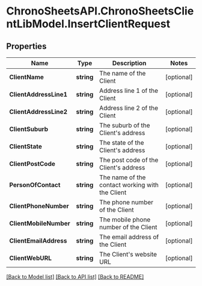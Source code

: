 
# ChronoSheetsAPI.ChronoSheetsClientLibModel.InsertClientRequest

## Properties

Name | Type | Description | Notes
------------ | ------------- | ------------- | -------------
**ClientName** | **string** | The name of the Client | [optional] 
**ClientAddressLine1** | **string** | Address line 1 of the Client | [optional] 
**ClientAddressLine2** | **string** | Address line 2 of the Client | [optional] 
**ClientSuburb** | **string** | The suburb of the Client&#39;s address | [optional] 
**ClientState** | **string** | The state of the Client&#39;s address | [optional] 
**ClientPostCode** | **string** | The post code of the Client&#39;s address | [optional] 
**PersonOfContact** | **string** | The name of the contact working with the Client | [optional] 
**ClientPhoneNumber** | **string** | The phone number of the Client | [optional] 
**ClientMobileNumber** | **string** | The mobile phone number of the Client | [optional] 
**ClientEmailAddress** | **string** | The email address of the Client | [optional] 
**ClientWebURL** | **string** | The Client&#39;s website URL | [optional] 

[[Back to Model list]](../README.md#documentation-for-models)
[[Back to API list]](../README.md#documentation-for-api-endpoints)
[[Back to README]](../README.md)

